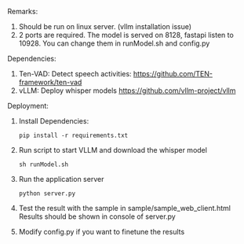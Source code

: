 Remarks:
1. Should be run on linux server. (vllm installation issue)
2. 2 ports are required. The model is served on 8128, fastapi listen to 10928. You can change them in runModel.sh and config.py

Dependencies:
1. Ten-VAD: Detect speech activities:
   https://github.com/TEN-framework/ten-vad
2. vLLM: Deploy whisper models
   https://github.com/vllm-project/vllm

Deployment:

1. Install Dependencies:
   ```
   pip install -r requirements.txt
   ```
   
2. Run script to start VLLM and download the whisper model
   ```
   sh runModel.sh
   ```
3. Run the application server
   ```
   python server.py
   ```
4. Test the result with the sample in sample/sample_web_client.html
   Results should be shown in console of server.py

5. Modify config.py if you want to finetune the results
